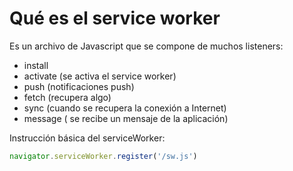 # Qué es el service worker

Es un archivo de Javascript que se compone de muchos listeners:

- install
- activate (se activa el service worker)
- push (notificaciones push)
- fetch (recupera algo)
- sync (cuando se recupera la conexión a Internet)
- message ( se recibe un mensaje de la aplicación)

Instrucción básica del serviceWorker:

```javascript
navigator.serviceWorker.register('/sw.js')
```